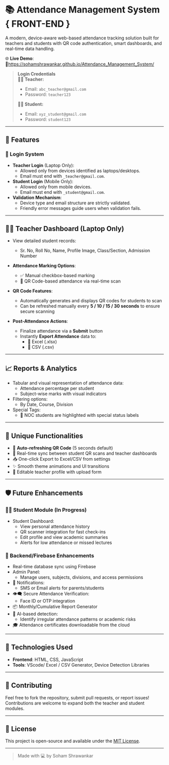# 📚 Attendance Management System { FRONT-END }

A modern, device-aware web-based attendance tracking solution built for teachers and students with QR code authentication, smart dashboards, and real-time data handling.

🌐 **Live Demo**: 🔗https://sohamshrawankar.github.io/Attendance_Management_System/ 
> **Login Credentials**  
> 👩‍🏫 **Teacher:**  
> - Email: `abc_teacher@gmail.com`  
> - Password: `teacher123`  
>  
> 👨‍🎓 **Student:**  
> - Email: `xyz_student@gmail.com`  
> - Password: `student123`  

---

## 🎯 Features

### 🔐 Login System
- **Teacher Login** (Laptop Only):  
  - Allowed only from devices identified as laptops/desktops.
  - Email must end with `_teacher@gmail.com`.
- **Student Login** (Mobile Only):  
  - Allowed only from mobile devices.
  - Email must end with `_student@gmail.com`.
- **Validation Mechanism**:  
  - Device type and email structure are strictly validated.
  - Friendly error messages guide users when validation fails.

---

## 👩‍🏫 Teacher Dashboard (Laptop Only)
- View detailed student records:
  - Sr. No, Roll No, Name, Profile Image, Class/Section, Admission Number
- **Attendance Marking Options**:
  - ✅ Manual checkbox-based marking
  - 📸 QR Code-based attendance via real-time scan

- **QR Code Features**:
  - Automatically generates and displays QR codes for students to scan
  - Can be refreshed manually every **5 / 10 / 15 / 30 seconds** to ensure secure scanning

- **Post-Attendance Actions**:
  - Finalize attendance via a **Submit** button
  - Instantly **Export Attendance** data to:
    - 📄 Excel (.xlsx)
    - 📄 CSV (.csv)

---

## 📈 Reports & Analytics
- Tabular and visual representation of attendance data:
  - Attendance percentage per student
  - Subject-wise marks with visual indicators
- Filtering options:
  - By Date, Course, Division
- Special Tags:
  - 🛑 NOC students are highlighted with special status labels

---

## 🚀 Unique Functionalities
- 🔁 **Auto-refreshing QR Code** (5 seconds default)
- 🔄 Real-time sync between student QR scans and teacher dashboards
- 📥 One-click Export to Excel/CSV from settings
- ✨ Smooth theme animations and UI transitions
- 🧭 Editable teacher profile with upload form

---

## 🛡️ Future Enhancements

### 🧑‍🎓 Student Module (In Progress)
- Student Dashboard:
  - View personal attendance history
  - QR scanner integration for fast check-ins
  - Edit profile and view academic summaries
  - Alerts for low attendance or missed lectures

### 🔗 Backend/Firebase Enhancements
- Real-time database sync using Firebase
- Admin Panel:
  - Manage users, subjects, divisions, and access permissions
- 📧 Notifications:
  - SMS or Email alerts for parents/students
- 👁️‍🗨️ Secure Attendance Verification:
  - Face ID or OTP integration
- 📦 Monthly/Cumulative Report Generator
- 🧠 AI-based detection:
  - Identify irregular attendance patterns or academic risks
- 🎓 Attendance certificates downloadable from the cloud

---

## 📌 Technologies Used
- **Frontend**: HTML, CSS, JavaScript   
- **Tools**: VScode/ Excel / CSV Generator, Device Detection Libraries  

---

## 🙌 Contributing
Feel free to fork the repository, submit pull requests, or report issues! Contributions are welcome to expand both the teacher and student modules.

---

## 📜 License
This project is open-source and available under the [MIT License](LICENSE).

---

> Made with 💻 by Soham Shrawankar
